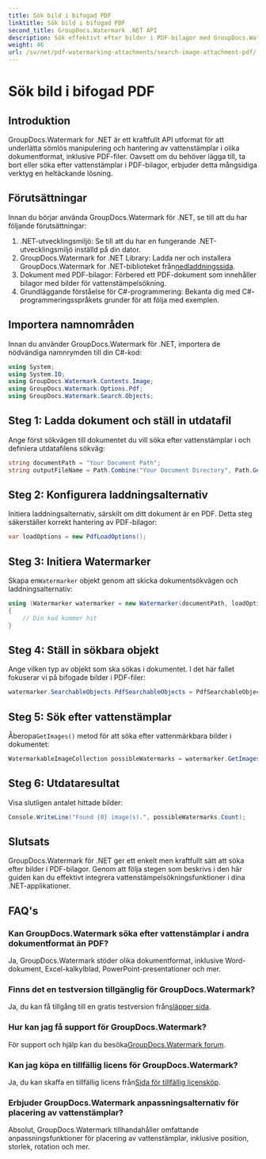 ```yaml
---
title: Sök bild i bifogad PDF
linktitle: Sök bild i bifogad PDF
second_title: GroupDocs.Watermark .NET API
description: Sök effektivt efter bilder i PDF-bilagor med GroupDocs.Watermark för .NET. Förenkla din vattenstämpelhanteringsprocess utan ansträngning.
weight: 46
url: /sv/net/pdf-watermarking-attachments/search-image-attachment-pdf/
---
```


# Sök bild i bifogad PDF

## Introduktion
GroupDocs.Watermark for .NET är ett kraftfullt API utformat för att underlätta sömlös manipulering och hantering av vattenstämplar i olika dokumentformat, inklusive PDF-filer. Oavsett om du behöver lägga till, ta bort eller söka efter vattenstämplar i PDF-bilagor, erbjuder detta mångsidiga verktyg en heltäckande lösning.
## Förutsättningar
Innan du börjar använda GroupDocs.Watermark för .NET, se till att du har följande förutsättningar:
1. .NET-utvecklingsmiljö: Se till att du har en fungerande .NET-utvecklingsmiljö inställd på din dator.
2.  GroupDocs.Watermark for .NET Library: Ladda ner och installera GroupDocs.Watermark for .NET-biblioteket från[nedladdningssida](https://releases.groupdocs.com/Watermark/net/).
3. Dokument med PDF-bilagor: Förbered ett PDF-dokument som innehåller bilagor med bilder för vattenstämpelsökning.
4. Grundläggande förståelse för C#-programmering: Bekanta dig med C#-programmeringsspråkets grunder för att följa med exemplen.

## Importera namnområden
Innan du använder GroupDocs.Watermark för .NET, importera de nödvändiga namnrymden till din C#-kod:
```csharp
using System;
using System.IO;
using GroupDocs.Watermark.Contents.Image;
using GroupDocs.Watermark.Options.Pdf;
using GroupDocs.Watermark.Search.Objects;
```
## Steg 1: Ladda dokument och ställ in utdatafil
Ange först sökvägen till dokumentet du vill söka efter vattenstämplar i och definiera utdatafilens sökväg:
```csharp
string documentPath = "Your Document Path";
string outputFileName = Path.Combine("Your Document Directory", Path.GetFileName(documentPath));
```
## Steg 2: Konfigurera laddningsalternativ
Initiera laddningsalternativ, särskilt om ditt dokument är en PDF. Detta steg säkerställer korrekt hantering av PDF-bilagor:
```csharp
var loadOptions = new PdfLoadOptions();
```
## Steg 3: Initiera Watermarker
 Skapa en`Watermarker` objekt genom att skicka dokumentsökvägen och laddningsalternativ:
```csharp
using (Watermarker watermarker = new Watermarker(documentPath, loadOptions))
{
    // Din kod kommer hit
}
```
## Steg 4: Ställ in sökbara objekt
Ange vilken typ av objekt som ska sökas i dokumentet. I det här fallet fokuserar vi på bifogade bilder i PDF-filer:
```csharp
watermarker.SearchableObjects.PdfSearchableObjects = PdfSearchableObjects.AttachedImages;
```
## Steg 5: Sök efter vattenstämplar
 Åberopa`GetImages()` metod för att söka efter vattenmärkbara bilder i dokumentet:
```csharp
WatermarkableImageCollection possibleWatermarks = watermarker.GetImages();
```
## Steg 6: Utdataresultat
Visa slutligen antalet hittade bilder:
```csharp
Console.WriteLine("Found {0} image(s).", possibleWatermarks.Count);
```

## Slutsats
GroupDocs.Watermark för .NET ger ett enkelt men kraftfullt sätt att söka efter bilder i PDF-bilagor. Genom att följa stegen som beskrivs i den här guiden kan du effektivt integrera vattenstämpelsökningsfunktioner i dina .NET-applikationer.
## FAQ's
### Kan GroupDocs.Watermark söka efter vattenstämplar i andra dokumentformat än PDF?
Ja, GroupDocs.Watermark stöder olika dokumentformat, inklusive Word-dokument, Excel-kalkylblad, PowerPoint-presentationer och mer.
### Finns det en testversion tillgänglig för GroupDocs.Watermark?
 Ja, du kan få tillgång till en gratis testversion från[släpper sida](https://releases.groupdocs.com/).
### Hur kan jag få support för GroupDocs.Watermark?
 För support och hjälp kan du besöka[GroupDocs.Watermark forum](https://forum.groupdocs.com/c/watermark/19).
### Kan jag köpa en tillfällig licens för GroupDocs.Watermark?
 Ja, du kan skaffa en tillfällig licens från[Sida för tillfällig licensköp](https://purchase.groupdocs.com/temporary-license/).
### Erbjuder GroupDocs.Watermark anpassningsalternativ för placering av vattenstämplar?
Absolut, GroupDocs.Watermark tillhandahåller omfattande anpassningsfunktioner för placering av vattenstämplar, inklusive position, storlek, rotation och mer.